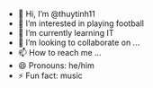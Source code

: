 - 👋 Hi, I’m @thuytinh11
- 👀 I’m interested in playing football
- 🌱 I’m currently learning IT
- 💞️ I’m looking to collaborate on ...
- 📫 How to reach me ...
- 😄 Pronouns: he/him
- ⚡ Fun fact: music

<!---
thuytinh11/thuytinh11 is a ✨ special ✨ repository because its `README.md` (this file) appears on your GitHub profile.
You can click the Preview link to take a look at your changes.
--->
